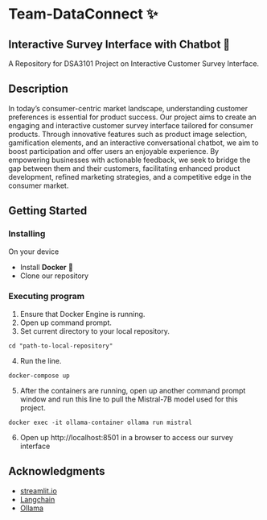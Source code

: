 # Team-DataConnect ✨
## Interactive Survey Interface with Chatbot 🤖

A Repository for DSA3101 Project on Interactive Customer Survey Interface.

## Description

In today’s consumer-centric market landscape, understanding customer preferences is essential for product success. Our project aims to create an engaging and interactive customer survey interface tailored for consumer products. Through innovative features such as product image selection, gamification elements, and an interactive conversational chatbot, we aim to boost participation and offer users an enjoyable experience. By empowering businesses with actionable feedback, we seek to bridge the gap between them and their customers, facilitating enhanced product development, refined marketing strategies, and a competitive edge in the consumer market.

## Getting Started
### Installing

On your device
* Install **Docker** 🐳
* Clone our repository 

### Executing program

1. Ensure that Docker Engine is running.
2. Open up command prompt.
3. Set current directory to your local repository.
```
cd "path-to-local-repository"
```
4. Run the line.
```
docker-compose up
```
5. After the containers are running, open up another command prompt window and run this line to pull the Mistral-7B model used for this project.
```
docker exec -it ollama-container ollama run mistral
```
6. Open up http://localhost:8501 in a browser to access our survey interface
   

## Acknowledgments
* [streamlit.io](https://docs.streamlit.io/develop/tutorials/llms/build-conversational-apps)
* [Langchain](https://python.langchain.com/docs/expression_language/get_started/)
* [Ollama](https://ollama.com/library/mistral)
